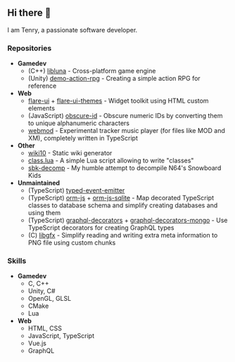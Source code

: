 ## Hi there 👋

I am Tenry, a passionate software developer.

### Repositories

- **Gamedev**
  - (C++) [libluna](https://github.com/tenry92/libluna) - Cross-platform game engine
  - (Unity) [demo-action-rpg](https://github.com/tenry92/demo-action-rpg) - Creating a simple action RPG for reference
- **Web**
  - [flare-ui](https://github.com/tenry92/flare-ui) + [flare-ui-themes](https://github.com/tenry92/flare-ui-themes) - Widget toolkit using HTML custom elements
  - (JavaScript) [obscure-id](https://github.com/tenry92/obscure-id) - Obscure numeric IDs by converting them to unique alphanumeric characters
  - [webmod](https://github.com/tenry92/webmod) - Experimental tracker music player (for files like MOD and XM), completely written in TypeScript
- **Other**
  - [wiki10](https://github.com/tenry92/wiki10) - Static wiki generator
  - [class.lua](https://github.com/tenry92/class.lua) - A simple Lua script allowing to write "classes"
  - [sbk-decomp](https://github.com/tenry92/sbk-decomp) - My humble attempt to decompile N64's Snowboard Kids
- **Unmaintained**
  - (TypeScript) [typed-event-emitter](https://github.com/tenry92/typed-event-emitter)
  - (TypeScript) [orm-js](https://github.com/tenry92/orm-js) + [orm-js-sqlite](https://github.com/tenry92/orm-js-sqlite) - Map decorated TypeScript classes to database schema and simplify creating databases and using them
  - (TypeScript) [graphql-decorators](https://github.com/tenry92/graphql-decorators) + [graphql-decorators-mongo](https://github.com/tenry92/graphql-decorators-mongo) - Use TypeScript decorators for creating GraphQL types
  - (C) [libgfx](https://github.com/tenry92/libgfx) - Simplify reading and writing extra meta information to PNG file using custom chunks

### Skills

- **Gamedev**
  - C, C++
  - Unity, C#
  - OpenGL, GLSL
  - CMake
  - Lua
- **Web**
  - HTML, CSS
  - JavaScript, TypeScript
  - Vue.js
  - GraphQL

<!--
**tenry92/tenry92** is a ✨ _special_ ✨ repository because its `README.md` (this file) appears on your GitHub profile.

Here are some ideas to get you started:

- 🔭 I’m currently working on ...
- 🌱 I’m currently learning ...
- 👯 I’m looking to collaborate on ...
- 🤔 I’m looking for help with ...
- 💬 Ask me about ...
- 📫 How to reach me: ...
- 😄 Pronouns: ...
- ⚡ Fun fact: ...
-->
